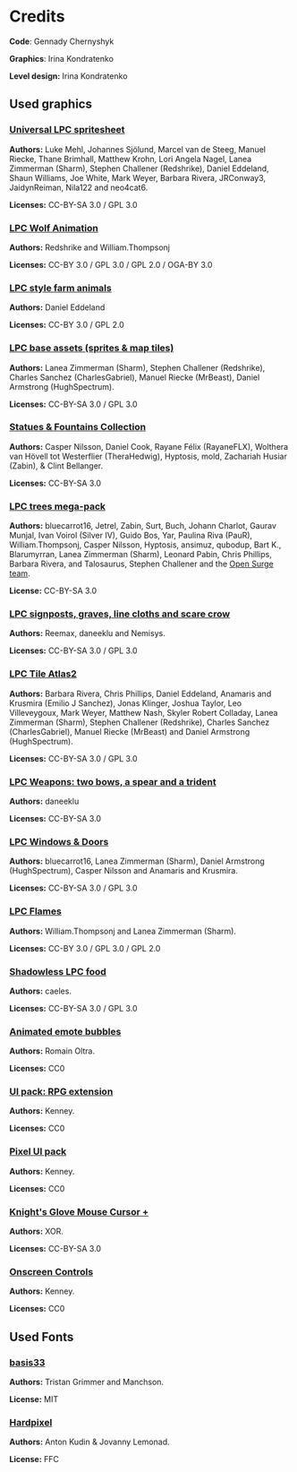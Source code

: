# Credits

**Code**: Gennady Chernyshyk

**Graphics**: Irina Kondratenko

**Level design:** Irina Kondratenko

## Used graphics

### [Universal LPC spritesheet](https://github.com/jrconway3/Universal-LPC-spritesheet)

**Authors:** Luke Mehl, Johannes Sjölund, Marcel van de Steeg, Manuel Riecke, Thane Brimhall, Matthew Krohn, Lori Angela Nagel, Lanea Zimmerman (Sharm), Stephen Challener (Redshrike), 
Daniel Eddeland, Shaun Williams, Joe White, Mark Weyer, Barbara Rivera, JRConway3, JaidynReiman, Nila122 and neo4cat6.

**Licenses:** CC-BY-SA 3.0 / GPL 3.0

### [LPC Wolf Animation](https://opengameart.org/content/lpc-wolf-animation)

**Authors:** Redshrike and William.Thompsonj

**Licenses:** CC-BY 3.0 / GPL 3.0 / GPL 2.0 / OGA-BY 3.0

### [LPC style farm animals](https://opengameart.org/content/lpc-style-farm-animals)

**Authors:** Daniel Eddeland

**Licenses:** CC-BY 3.0 / GPL 2.0

### [LPC base assets (sprites & map tiles)](https://opengameart.org/content/liberated-pixel-cup-lpc-base-assets-sprites-map-tiles)

**Authors:** Lanea Zimmerman (Sharm), Stephen Challener (Redshrike), Charles Sanchez (CharlesGabriel), Manuel Riecke (MrBeast), Daniel Armstrong (HughSpectrum).

**Licenses:** CC-BY-SA 3.0 / GPL 3.0

### [Statues & Fountains Collection](https://opengameart.org/content/lpc-medieval-village-decorations)

**Authors:** Casper Nilsson, Daniel Cook, Rayane Félix (RayaneFLX), Wolthera van Hövell tot Westerflier (TheraHedwig), Hyptosis, mold, Zachariah Husiar (Zabin), & Clint Bellanger.

**Licenses:** CC-BY-SA 3.0

### [LPC trees mega-pack](https://opengameart.org/content/lpc-tree)

**Authors:** bluecarrot16, Jetrel, Zabin, Surt, Buch, Johann Charlot, Gaurav Munjal, Ivan Voirol (Silver IV), Guido Bos, Yar, Paulina Riva (PauR), William.Thompsonj, Casper Nilsson, Hyptosis, ansimuz, qubodup, Bart K., Blarumyrran, Lanea Zimmerman (Sharm), Leonard Pabin, Chris Phillips, Barbara Rivera, and Talosaurus, Stephen Challener and the [Open Surge team](http://opensnc.sourceforge.net).

**License:** CC-BY-SA 3.0

### [LPC signposts, graves, line cloths and scare crow](https://opengameart.org/content/lpc-signposts-graves-line-cloths-and-scare-crow)

**Authors:** Reemax, daneeklu and Nemisys.

**Licenses:** CC-BY-SA 3.0 / GPL 3.0

### [LPC Tile Atlas2](https://opengameart.org/content/lpc-tile-atlas2)

**Authors:** Barbara Rivera, Chris Phillips, Daniel Eddeland, Anamaris and Krusmira (Emilio J Sanchez), Jonas Klinger, Joshua Taylor, Leo Villeveygoux, Mark Weyer, Matthew Nash, Skyler Robert Colladay, Lanea Zimmerman (Sharm), Stephen Challener (Redshrike), Charles Sanchez (CharlesGabriel), Manuel Riecke (MrBeast) and Daniel Armstrong (HughSpectrum).

**Licenses:** CC-BY-SA 3.0 / GPL 3.0

### [LPC Weapons: two bows, a spear and a trident](https://opengameart.org/content/lpc-weapons-two-bows-a-spear-and-a-trident)

**Authors:** daneeklu

**Licenses:** CC-BY-SA 3.0

### [LPC Windows & Doors](https://opengameart.org/content/lpc-windows-doors)

**Authors:** bluecarrot16, Lanea Zimmerman (Sharm), Daniel Armstrong (HughSpectrum), Casper Nilsson and Anamaris and Krusmira.

**Licenses:** CC-BY-SA 3.0 / GPL 3.0

### [LPC Flames](https://opengameart.org/content/lpc-flames)

**Authors:** William.Thompsonj and Lanea Zimmerman (Sharm).

**Licenses:** CC-BY 3.0 / GPL 3.0 / GPL 2.0

### [Shadowless LPC food](https://opengameart.org/content/shadowless-lpc-food)

**Authors:** caeles.

**Licenses:** CC-BY-SA 3.0  / GPL 3.0

### [Animated emote bubbles](https://opengameart.org/content/animated-emote-bubbles)

**Authors:**  Romain Oltra.

**Licenses:** CC0

### [UI pack: RPG extension](https://opengameart.org/content/ui-pack-rpg-extension)

**Authors:** Kenney.

**Licenses:** CC0

### [Pixel UI pack](https://www.kenney.nl/assets/pixel-ui-pack)

**Authors:** Kenney.

**Licenses:** CC0

### [Knight's Glove Mouse Cursor +](https://opengameart.org/content/knights-glove-mouse-cursor-0)

**Authors:** XOR.

**Licenses:** CC-BY-SA 3.0

### [Onscreen Controls](https://www.kenney.nl/assets/onscreen-controls)

**Authors:** Kenney.

**Licenses:** CC0

## Used Fonts

### [basis33](https://github.com/Manchson/basis33)

**Authors:** Tristan Grimmer and Manchson.

**License:** MIT

### [Hardpixel](https://www.1001fonts.com/hardpixel-font.html)

**Authors:** Anton Kudin & Jovanny Lemonad.

**License:** FFC

